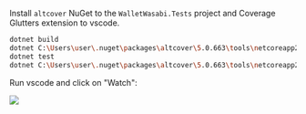 Install `altcover` NuGet to the `WalletWasabi.Tests` project and Coverage Glutters extension to vscode.

```sh
dotnet build
dotnet C:\Users\user\.nuget\packages\altcover\5.0.663\tools\netcoreapp2.0\altcover.dll --save --inplace "-i=bin\Debug\netcoreapp2.2"
dotnet test
dotnet C:\Users\user\.nuget\packages\altcover\5.0.663\tools\netcoreapp2.0\altcover.dll runner --collect "-r=bin\Debug\netcoreapp2.2" "-l=lcov.info"
```

Run vscode and click on "Watch":

![](https://i.imgur.com/W4hXXda.png)
